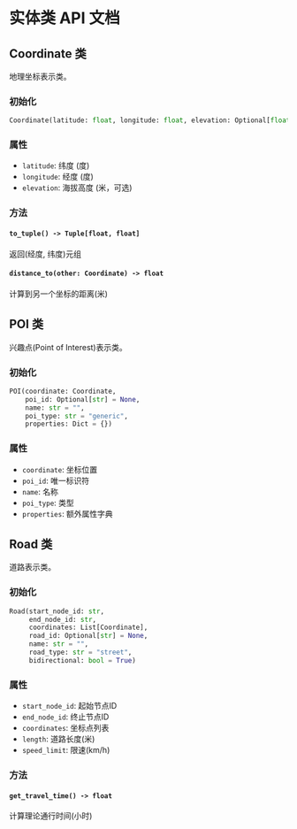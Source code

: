 # 实体类 API 文档

## Coordinate 类

地理坐标表示类。

### 初始化
```python
Coordinate(latitude: float, longitude: float, elevation: Optional[float] = None)
```

### 属性
- `latitude`: 纬度 (度)
- `longitude`: 经度 (度) 
- `elevation`: 海拔高度 (米，可选)

### 方法
#### `to_tuple() -> Tuple[float, float]`
返回(经度, 纬度)元组

#### `distance_to(other: Coordinate) -> float`
计算到另一个坐标的距离(米)

## POI 类

兴趣点(Point of Interest)表示类。

### 初始化
```python
POI(coordinate: Coordinate, 
    poi_id: Optional[str] = None,
    name: str = "", 
    poi_type: str = "generic",
    properties: Dict = {})
```

### 属性
- `coordinate`: 坐标位置
- `poi_id`: 唯一标识符
- `name`: 名称
- `poi_type`: 类型
- `properties`: 额外属性字典

## Road 类

道路表示类。

### 初始化
```python
Road(start_node_id: str,
     end_node_id: str,
     coordinates: List[Coordinate],
     road_id: Optional[str] = None,
     name: str = "",
     road_type: str = "street",
     bidirectional: bool = True)
```

### 属性
- `start_node_id`: 起始节点ID
- `end_node_id`: 终止节点ID  
- `coordinates`: 坐标点列表
- `length`: 道路长度(米)
- `speed_limit`: 限速(km/h)

### 方法
#### `get_travel_time() -> float`
计算理论通行时间(小时)